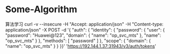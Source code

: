 # Some-Algorithm
算法学习
curl -v --insecure -H "Accept: application/json" -H "Content-type: application/json" -X POST -d '{    "auth": {        "identity": {            "password": {                "user": {                    "password": "Huawei@123",                    "domain": {                        "name": "op_svc_mts"                    },                    "name": "op_svc_mts"                }            },            "methods": [                "password"            ]        },        "scope": {            "domain": {                "name": "op_svc_mts"            }        }    }}'   'https://192.144.1.37:31943/v3/auth/tokens'
